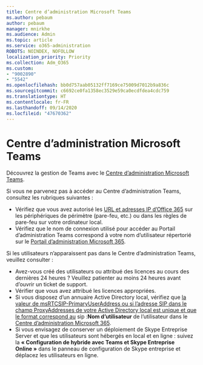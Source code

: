 ```yaml
---
title: Centre d’administration Microsoft Teams
ms.author: pebaum
author: pebaum
manager: mnirkhe
ms.audience: Admin
ms.topic: article
ms.service: o365-administration
ROBOTS: NOINDEX, NOFOLLOW
localization_priority: Priority
ms.collection: Adm_O365
ms.custom:
- "9002890"
- "5542"
ms.openlocfilehash: bb0d757aab05132ff7169ce75009d7012b9a836c
ms.sourcegitcommit: c6692ce0fa1358ec3529e59ca0ecdfdea4cdc759
ms.translationtype: HT
ms.contentlocale: fr-FR
ms.lasthandoff: 09/14/2020
ms.locfileid: "47670362"
---
```

# <a name="teams-admin-center"></a>Centre d’administration Microsoft Teams

Découvrez la gestion de Teams avec le [Centre d’administration Microsoft Teams](https://docs.microsoft.com/microsoftteams/manage-teams-skypeforbusiness-admin-center).

Si vous ne parvenez pas à accéder au Centre d’administration Teams, consultez les rubriques suivantes :

- Vérifiez que vous avez autorisé les [URL et adresses IP d’Office 365](https://docs.microsoft.com/Office365/Enterprise/office-365-ip-web-service) sur les périphériques de périmètre (pare-feu, etc.) ou dans les règles de pare-feu sur votre ordinateur local.
- Vérifiez que le nom de connexion utilisé pour accéder au Portail d’administration Teams correspond à votre nom d’utilisateur répertorié sur le [Portail d’administration Microsoft 365](https://admin.microsoft.com/Adminportal/Home?source=applauncher#/users).

Si les utilisateurs n’apparaissent pas dans le Centre d’administration Teams, veuillez consulter :

- Avez-vous créé des utilisateurs ou attribué des licences au cours des dernières 24 heures ? Veuillez patienter au moins 24 heures avant d’ouvrir un ticket de support.
- Vérifier que vous avez attribué les licences appropriées.
- Si vous disposez d’un annuaire Active Directory local, vérifiez que [la valeur de msRTCSIP-PrimaryUserAddress ou si l’adresse SIP dans le champ ProxyAddresses de votre Active Directory local est unique et que le format correspond au](https://docs.microsoft.com/skypeforbusiness/troubleshoot/online-configuration/msrtcsip-primaryuseraddress-proxyaddaddress) sip :**Nom d’utilisateur** de l’utilisateur dans le [Centre d’administration Microsoft 365](https://admin.microsoft.com/Adminportal/Home?source=applauncher#/users).
- Si vous envisagez de conserver un déploiement de Skype Entreprise Server et que les utilisateurs sont hébergés en local et en ligne : suivez la **« Configuration de hybride avec Teams et Skype Entreprise Online »** dans le panneau de configuration de Skype entreprise et déplacez les utilisateurs en ligne.
